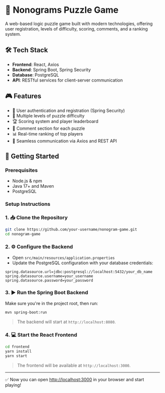 # 🧩 Nonograms Puzzle Game

A web-based logic puzzle game built with modern technologies, offering user registration, levels of difficulty, scoring, comments, and a ranking system.

## 🛠 Tech Stack

- **Frontend**: React, Axios
- **Backend**: Spring Boot, Spring Security
- **Database**: PostgreSQL
- **API**: RESTful services for client-server communication

## 🎮 Features

- 🔐 User authentication and registration (Spring Security)
- 🧠 Multiple levels of puzzle difficulty
- 🏆 Scoring system and player leaderboard
- 💬 Comment section for each puzzle
- 📊 Real-time ranking of top players
- 🔄 Seamless communication via Axios and REST API

## 🚀 Getting Started

### Prerequisites

- Node.js & npm
- Java 17+ and Maven
- PostgreSQL

### Setup Instructions

### 1. 📥 Clone the Repository

```bash
git clone https://github.com/your-username/nonogram-game.git
cd nonogram-game
```

### 2. ⚙️ Configure the Backend

- Open `src/main/resources/application.properties`
- Update the PostgreSQL configuration with your database credentials:

```properties
spring.datasource.url=jdbc:postgresql://localhost:5432/your_db_name
spring.datasource.username=your_username
spring.datasource.password=your_password
```

### 3. ▶️ Run the Spring Boot Backend

Make sure you're in the project root, then run:

```bash
mvn spring-boot:run
```

> The backend will start at `http://localhost:8080`.

### 4. 💻 Start the React Frontend

```bash
cd frontend
yarn install
yarn start
```

> The frontend will be available at `http://localhost:3000`.

---

✅ Now you can open [http://localhost:3000](http://localhost:3000) in your browser and start playing!


